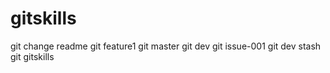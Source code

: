 # gitskills
git change readme
git feature1
git master
git dev
git issue-001
git dev stash
git gitskills
